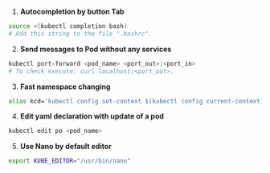 1. **Autocompletion by button Tab**  
``` bash
source <(kubectl completion bash)
# Add this string to the file ".bashrc".
```
2. **Send messages to Pod without any services**  
``` bash
kubectl port-forward <pod_name> <port_out>:<port_in>
# To check execute: curl localhost:<port_out>.  
```
3. **Fast namespace changing**  
``` bash
alias kcd='kubectl config set-context $(kubectl config current-context) --namespace '
```
4. **Edit yaml declaration with update of a pod**  
``` bash
kubectl edit po <pod_name>
```
5. **Use Nano by default editor**  
``` bash
export KUBE_EDITOR="/usr/bin/nano"
```


